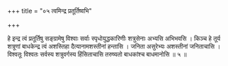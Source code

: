 +++
title = "०५ त्वमिन्द्र प्रतूर्तिष्वभि"

+++

हे इन्द्र त्वं प्रतूर्तिषु सङ्ग्रामेषु विश्वाः सर्वाः स्पृधोयुद्धकारिणीः शत्रुसेनाः अभ्यसि अभिभवसि । किञ्च हे तूर्य शत्रूणां बाधकेन्द्र त्वं अशस्तिहा दैत्यानामशस्तीनां हन्तासि । जनिता असुरेभ्यः अशस्तीनां जनिताचासि । विश्वतूः विश्वतः सर्वस्य शत्रुवर्गस्य हिंसिताचासि तरुष्यतो बाधकांश्च बाधमानोसि ॥ ५ ॥